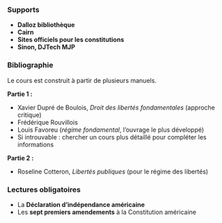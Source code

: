 ### Supports
- **Dalloz bibliothèque**
- **Cairn**
- **Sites officiels pour les constitutions**
- **Sinon, DJTech MJP**

### Bibliographie

Le cours est construit à partir de plusieurs manuels.

**Partie 1 :**
- Xavier Dupré de Boulois, _Droit des libertés fondamentales_ (approche critique)
- Frédérique Rouvillois
- Louis Favoreu (_régime fondamental_, l’ouvrage le plus développé)
- Si introuvable : chercher un cours plus détaillé pour compléter les informations

**Partie 2 :**
- Roseline Cotteron, _Libertés publiques_ (pour le régime des libertés)

### Lectures obligatoires
- La **Déclaration d’indépendance américaine**
- Les **sept premiers amendements** à la Constitution américaine
